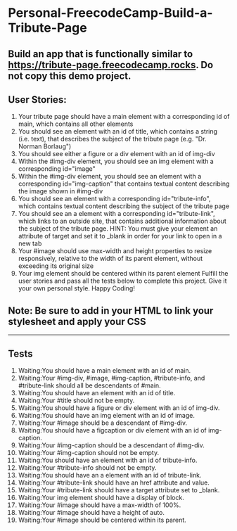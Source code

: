 # Personal-FreecodeCamp-Build-a-Tribute-Page
## Build an app that is functionally similar to https://tribute-page.freecodecamp.rocks. Do not copy this demo project.

## User Stories:
1. Your tribute page should have a main element with a corresponding id of main, which contains all other elements
2. You should see an element with an id of title, which contains a string (i.e. text), that describes the subject of the tribute page (e.g. "Dr. Norman Borlaug")
3. You should see either a figure or a div element with an id of img-div
4. Within the #img-div element, you should see an img element with a corresponding id="image"
5. Within the #img-div element, you should see an element with a corresponding id="img-caption" that contains textual content describing the image shown in #img-div
6. You should see an element with a corresponding id="tribute-info", which contains textual content describing the subject of the tribute page
7. You should see an a element with a corresponding id="tribute-link", which links to an outside site, that contains additional information about the subject of the tribute page. HINT: You must give your element an attribute of target and set it to _blank in order for your link to open in a new tab
8. Your #image should use max-width and height properties to resize responsively, relative to the width of its parent element, without exceeding its original size
9. Your img element should be centered within its parent element
Fulfill the user stories and pass all the tests below to complete this project. Give it your own personal style. Happy Coding!
## Note: Be sure to add <link rel="stylesheet" href="styles.css"> in your HTML to link your stylesheet and apply your CSS
----------------------
## Tests
1. Waiting:You should have a main element with an id of main.
2. Waiting:Your #img-div, #image, #img-caption, #tribute-info, and #tribute-link should all be descendants of #main.
3. Waiting:You should have an element with an id of title.
4. Waiting:Your #title should not be empty.
5. Waiting:You should have a figure or div element with an id of img-div.
6. Waiting:You should have an img element with an id of image.
7. Waiting:Your #image should be a descendant of #img-div.
8. Waiting:You should have a figcaption or div element with an id of img-caption.
9. Waiting:Your #img-caption should be a descendant of #img-div.
10. Waiting:Your #img-caption should not be empty.
11. Waiting:You should have an element with an id of tribute-info.
12. Waiting:Your #tribute-info should not be empty.
13. Waiting:You should have an a element with an id of tribute-link.
14. Waiting:Your #tribute-link should have an href attribute and value.
15. Waiting:Your #tribute-link should have a target attribute set to _blank.
16. Waiting:Your img element should have a display of block.
17. Waiting:Your #image should have a max-width of 100%.
18. Waiting:Your #image should have a height of auto.
19. Waiting:Your #image should be centered within its parent.
